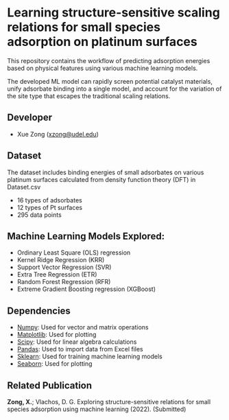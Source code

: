 # Learning structure-sensitive scaling relations for small species adsorption on platinum surfaces
This repository contains the workflow of predicting adsorption energies based on physical features using various machine learning models. 

The developed ML model can rapidly screen potential catalyst materials, unify adsorbate binding into a single model, and account for the variation of the site type that escapes the traditional scaling relations.

## Developer
- Xue Zong (xzong@udel.edu)

## Dataset
The dataset includes binding energies of small adsorbates on various platinum surfaces calculated from density function theory (DFT) in Dataset.csv
- 16 types of adsorbates
- 12 types of Pt surfaces
- 295 data points

## Machine Learning Models Explored:
- Ordinary Least Square (OLS) regression
- Kernel Ridge Regression (KRR)
- Support Vector Regression (SVR)
- Extra Tree Regression (ETR)
- Random Forest Regression (RFR)
- Extreme Gradient Boosting regression (XGBoost)

## Dependencies
- [Numpy](https://numpy.org/): Used for vector and matrix operations
- [Matplotlib](https://matplotlib.org/): Used for plotting
- [Scipy](https://www.scipy.org/): Used for linear algebra calculations
- [Pandas](https://pandas.pydata.org/): Used to import data from Excel files
- [Sklearn](https://scikit-learn.org/stable/): Used for training machine learning models
- [Seaborn](https://seaborn.pydata.org/): Used for plotting

## Related Publication
__Zong, X.__; Vlachos, D. G. Exploring structure-sensitive relations for small species adsorption using machine learning (2022). (Submitted)
